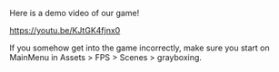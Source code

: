 Here is a demo video of our game!

https://youtu.be/KJtGK4fjnx0


If you somehow get into the game incorrectly, make sure you start on MainMenu in Assets > FPS > Scenes > grayboxing.
